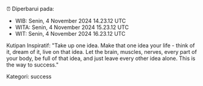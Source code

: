 ⏰ Diperbarui pada:
- WIB: Senin, 4 November 2024 14.23.12 UTC
- WITA: Senin, 4 November 2024 15.23.12 UTC
- WIT: Senin, 4 November 2024 16.23.12 UTC

Kutipan Inspiratif:
"Take up one idea. Make that one idea your life - think of it, dream of it, live on that idea. Let the brain, muscles, nerves, every part of your body, be full of that idea, and just leave every other idea alone. This is the way to success."


Kategori: success

